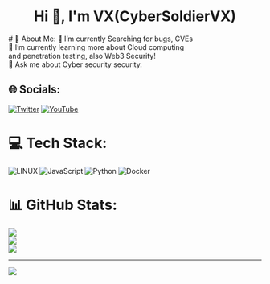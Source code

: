 
<h1 align="center">Hi 👋, I'm VX(CyberSoldierVX)</h1>
# 💫 About Me:
🔭 I’m currently Searching for bugs, CVEs<br>🌱 I’m currently learning  more about Cloud computing <br>and penetration testing, also Web3 Security!<br>💬 Ask me about Cyber security security.<br>


## 🌐 Socials:
[![Twitter](https://img.shields.io/badge/Twitter-%231DA1F2.svg?logo=Twitter&logoColor=white)](https://twitter.com/@cybersoldiervx) [![YouTube](https://img.shields.io/badge/YouTube-%23FF0000.svg?logo=YouTube&logoColor=white)](https://youtube.com/@cybersoldiervx) 

# 💻 Tech Stack:
![LINUX](https://img.shields.io/badge/Linux-FCC624?style=for-the-badge&logo=linux&logoColor=black) ![JavaScript](https://img.shields.io/badge/javascript-%23323330.svg?style=for-the-badge&logo=javascript&logoColor=%23F7DF1E) ![Python](https://img.shields.io/badge/python-3670A0?style=for-the-badge&logo=python&logoColor=ffdd54) ![Docker](https://img.shields.io/badge/docker-%230db7ed.svg?style=for-the-badge&logo=docker&logoColor=white)
# 📊 GitHub Stats:
![](https://github-readme-stats.vercel.app/api?username=cybersoldiervx&theme=jolly&hide_border=true&include_all_commits=false&count_private=false)<br/>
![](https://github-readme-streak-stats.herokuapp.com/?user=cybersoldiervx&theme=jolly&hide_border=true)<br/>
![](https://github-readme-stats.vercel.app/api/top-langs/?username=cybersoldiervx&theme=jolly&hide_border=true&include_all_commits=false&count_private=false&layout=compact)

---
[![](https://visitcount.itsvg.in/api?id=cybersoldiervx&icon=0&color=10)](https://visitcount.itsvg.in)

<!-- Proudly created with GPRM ( https://gprm.itsvg.in ) -->
